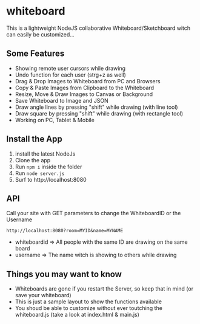 # whiteboard
This is a lightweight NodeJS collaborative Whiteboard/Sketchboard witch can easily be customized...


## Some Features
* Showing remote user cursors while drawing
* Undo function for each user (strg+z as well)
* Drag & Drop Images to Whiteboard from PC and Browsers
* Copy & Paste Images from Clipboard to the Whiteboard
* Resize, Move & Draw Images to Canvas or Background
* Save Whiteboard to Image and JSON
* Draw angle lines by pressing "shift" while drawing (with line tool)
* Draw square by pressing "shift" while drawing (with rectangle tool)
* Working on PC, Tablet & Mobile

## Install the App

1. install the latest NodeJs
2. Clone the app
3. Run `npm i` inside the folder
4. Run `node server.js`
5. Surf to http://localhost:8080

## API
Call your site with GET parameters to change the WhiteboardID or the Username

`http://localhost:8080?room=MYID&name=MYNAME`

* whiteboardid => All people with the same ID are drawing on the same board
* username => The name witch is showing to others while drawing


## Things you may want to know
* Whiteboards are gone if you restart the Server, so keep that in mind (or save your whiteboard)
* This is just a sample layout to show the functions available
* You shoud be able to customize without ever toutching the whiteboard.js (take a look at index.html & main.js)


